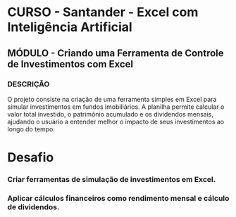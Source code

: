 # CURSO - Santander - Excel com Inteligência Artificial
## MÓDULO - Criando uma Ferramenta de Controle de Investimentos com Excel

### DESCRIÇÃO
O projeto consiste na criação de uma ferramenta simples em Excel para simular investimentos em fundos imobiliários. A planilha permite calcular o valor total investido, o patrimônio acumulado e os dividendos mensais, ajudando o usuário a entender melhor o impacto de seus investimentos ao longo do tempo. 


# Desafio
### Criar ferramentas de simulação de investimentos em Excel.
### Aplicar cálculos financeiros como rendimento mensal e cálculo de dividendos.
